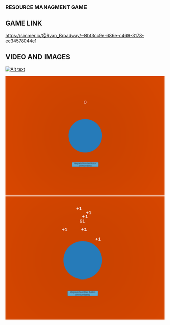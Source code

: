 ### RESOURCE MANAGMENT GAME

## GAME LINK
https://simmer.io/@Ryan_Broadway/~8bf3cc9e-686e-c469-3178-ec34578044e1

## VIDEO AND IMAGES
[![Alt text](https://img.youtube.com/vi/c7pzVrVtOk8/0.jpg)](https://www.youtube.com/watch?v=c7pzVrVtOk8)

<img src="image/game1.PNG" alt="" class="inline"/>


<img src="image/game2.PNG" alt="" class="inline"/>
